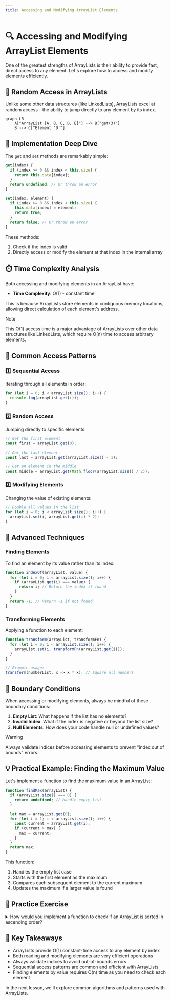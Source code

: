 ```yaml
---
title: Accessing and Modifying ArrayList Elements
---
```


# 🔍 Accessing and Modifying ArrayList Elements

One of the greatest strengths of ArrayLists is their ability to provide fast, direct access to any element. Let's explore how to access and modify elements efficiently.

## 🎯 Random Access in ArrayLists

Unlike some other data structures (like LinkedLists), ArrayLists excel at random access - the ability to jump directly to any element by its index.

```mermaid
graph LR
    A["ArrayList [A, B, C, D, E]"] --> B["get(3)"]
    B --> C["Element 'D'"]
```

## 🧮 Implementation Deep Dive

The `get` and `set` methods are remarkably simple:

```javascript
get(index) {
  if (index >= 0 && index < this.size) {
    return this.data[index];
  }
  return undefined; // Or throw an error
}

set(index, element) {
  if (index >= 0 && index < this.size) {
    this.data[index] = element;
    return true;
  }
  return false; // Or throw an error
}
```

These methods:
1. Check if the index is valid
2. Directly access or modify the element at that index in the internal array

## ⏱️ Time Complexity Analysis

Both accessing and modifying elements in an ArrayList have:

- **Time Complexity**: O(1) - constant time

This is because ArrayLists store elements in contiguous memory locations, allowing direct calculation of each element's address.

> [!NOTE]
> This O(1) access time is a major advantage of ArrayLists over other data structures like LinkedLists, which require O(n) time to access arbitrary elements.

## 🔄 Common Access Patterns

### 1️⃣ Sequential Access

Iterating through all elements in order:

```javascript
for (let i = 0; i < arrayList.size(); i++) {
  console.log(arrayList.get(i));
}
```

### 2️⃣ Random Access

Jumping directly to specific elements:

```javascript
// Get the first element
const first = arrayList.get(0);

// Get the last element
const last = arrayList.get(arrayList.size() - 1);

// Get an element in the middle
const middle = arrayList.get(Math.floor(arrayList.size() / 2));
```

### 3️⃣ Modifying Elements

Changing the value of existing elements:

```javascript
// Double all values in the list
for (let i = 0; i < arrayList.size(); i++) {
  arrayList.set(i, arrayList.get(i) * 2);
}
```

## 🚀 Advanced Techniques

### Finding Elements

To find an element by its value rather than its index:

```javascript
function indexOf(arrayList, value) {
  for (let i = 0; i < arrayList.size(); i++) {
    if (arrayList.get(i) === value) {
      return i; // Return the index if found
    }
  }
  return -1; // Return -1 if not found
}
```

### Transforming Elements

Applying a function to each element:

```javascript
function transform(arrayList, transformFn) {
  for (let i = 0; i < arrayList.size(); i++) {
    arrayList.set(i, transformFn(arrayList.get(i)));
  }
}

// Example usage:
transform(numberList, x => x * x); // Square all numbers
```

## 🧠 Boundary Conditions

When accessing or modifying elements, always be mindful of these boundary conditions:

1. **Empty List**: What happens if the list has no elements?
2. **Invalid Index**: What if the index is negative or beyond the list size?
3. **Null Elements**: How does your code handle null or undefined values?

> [!WARNING]
> Always validate indices before accessing elements to prevent "index out of bounds" errors.

## 💡 Practical Example: Finding the Maximum Value

Let's implement a function to find the maximum value in an ArrayList:

```javascript
function findMax(arrayList) {
  if (arrayList.size() === 0) {
    return undefined; // Handle empty list
  }
  
  let max = arrayList.get(0);
  for (let i = 1; i < arrayList.size(); i++) {
    const current = arrayList.get(i);
    if (current > max) {
      max = current;
    }
  }
  return max;
}
```

This function:
1. Handles the empty list case
2. Starts with the first element as the maximum
3. Compares each subsequent element to the current maximum
4. Updates the maximum if a larger value is found

## 🧠 Practice Exercise

<details>
<summary>How would you implement a function to check if an ArrayList is sorted in ascending order?</summary>

```javascript
function isSorted(arrayList) {
  if (arrayList.size() <= 1) {
    return true; // Empty lists and single-element lists are always sorted
  }
  
  for (let i = 0; i < arrayList.size() - 1; i++) {
    if (arrayList.get(i) > arrayList.get(i + 1)) {
      return false; // Found elements out of order
    }
  }
  return true; // All elements are in order
}
```

This function checks each adjacent pair of elements to ensure they're in ascending order. If any pair is out of order, it returns false. Otherwise, it returns true.
</details>

## 🎯 Key Takeaways

- ArrayLists provide O(1) constant-time access to any element by index
- Both reading and modifying elements are very efficient operations
- Always validate indices to avoid out-of-bounds errors
- Sequential access patterns are common and efficient with ArrayLists
- Finding elements by value requires O(n) time as you need to check each element

In the next lesson, we'll explore common algorithms and patterns used with ArrayLists. 